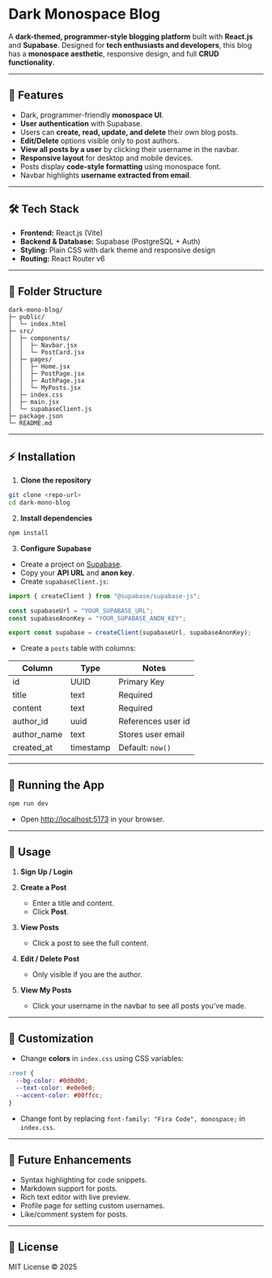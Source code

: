 # Dark Monospace Blog

A **dark-themed, programmer-style blogging platform** built with **React.js** and **Supabase**. Designed for **tech enthusiasts and developers**, this blog has a **monospace aesthetic**, responsive design, and full **CRUD functionality**.

---

## 🌟 Features

* Dark, programmer-friendly **monospace UI**.
* **User authentication** with Supabase.
* Users can **create, read, update, and delete** their own blog posts.
* **Edit/Delete** options visible only to post authors.
* **View all posts by a user** by clicking their username in the navbar.
* **Responsive layout** for desktop and mobile devices.
* Posts display **code-style formatting** using monospace font.
* Navbar highlights **username extracted from email**.

---

## 🛠 Tech Stack

* **Frontend:** React.js (Vite)
* **Backend & Database:** Supabase (PostgreSQL + Auth)
* **Styling:** Plain CSS with dark theme and responsive design
* **Routing:** React Router v6

---

## 📁 Folder Structure

```
dark-mono-blog/
├─ public/
│  └─ index.html
├─ src/
│  ├─ components/
│  │  ├─ Navbar.jsx
│  │  └─ PostCard.jsx
│  ├─ pages/
│  │  ├─ Home.jsx
│  │  ├─ PostPage.jsx
│  │  ├─ AuthPage.jsx
│  │  └─ MyPosts.jsx
│  ├─ index.css
│  ├─ main.jsx
│  └─ supabaseClient.js
├─ package.json
└─ README.md
```

---

## ⚡ Installation

1. **Clone the repository**

```bash
git clone <repo-url>
cd dark-mono-blog
```

2. **Install dependencies**

```bash
npm install
```

3. **Configure Supabase**

* Create a project on [Supabase](https://supabase.com/).
* Copy your **API URL** and **anon key**.
* Create `supabaseClient.js`:

```js
import { createClient } from "@supabase/supabase-js";

const supabaseUrl = "YOUR_SUPABASE_URL";
const supabaseAnonKey = "YOUR_SUPABASE_ANON_KEY";

export const supabase = createClient(supabaseUrl, supabaseAnonKey);
```

* Create a `posts` table with columns:

| Column       | Type      | Notes              |
| ------------ | --------- | ------------------ |
| id           | UUID      | Primary Key        |
| title        | text      | Required           |
| content      | text      | Required           |
| author\_id   | uuid      | References user id |
| author\_name | text      | Stores user email  |
| created\_at  | timestamp | Default: `now()`   |

---

## 🚀 Running the App

```bash
npm run dev
```

* Open [http://localhost:5173](http://localhost:5173) in your browser.

---

## 📝 Usage

1. **Sign Up / Login**
2. **Create a Post**

   * Enter a title and content.
   * Click **Post**.
3. **View Posts**

   * Click a post to see the full content.
4. **Edit / Delete Post**

   * Only visible if you are the author.
5. **View My Posts**

   * Click your username in the navbar to see all posts you’ve made.

---

## 🔧 Customization

* Change **colors** in `index.css` using CSS variables:

```css
:root {
  --bg-color: #0d0d0d;
  --text-color: #e0e0e0;
  --accent-color: #00ffcc;
}
```

* Change font by replacing `font-family: "Fira Code", monospace;` in `index.css`.

---

## 📌 Future Enhancements

* Syntax highlighting for code snippets.
* Markdown support for posts.
* Rich text editor with live preview.
* Profile page for setting custom usernames.
* Like/comment system for posts.

---

## 📜 License

MIT License © 2025
